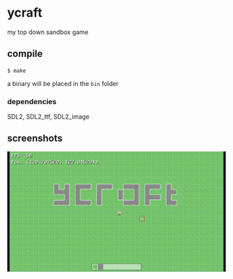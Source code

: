 # ycraft
my top down sandbox game

## compile
```
$ make
```

a binary will be placed in the `bin` folder

### dependencies
SDL2, SDL2_ttf, SDL2_image

## screenshots
<img src="/img/screenshot.png">
